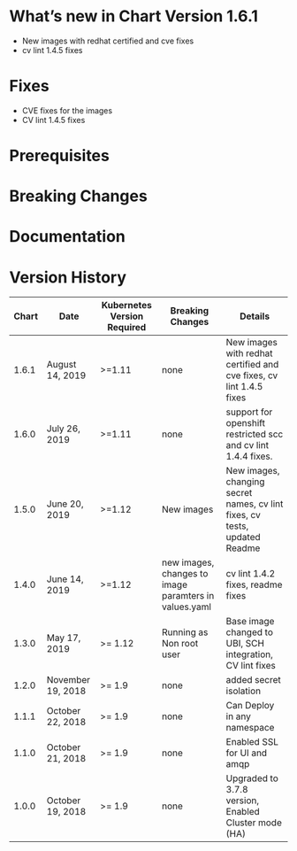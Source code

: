 # What’s new in Chart Version  1.6.1

 * New images with redhat certified and cve fixes
 * cv lint 1.4.5 fixes

# Fixes

- CVE fixes for the images
- CV lint 1.4.5 fixes

# Prerequisites

# Breaking Changes

# Documentation

# Version History

| Chart | Date | Kubernetes Version Required | Breaking Changes | Details |
| ----- | ---- | --------------------------- | ---------------- | ------- |
| 1.6.1| August 14, 2019| >=1.11 | none | New images with redhat certified and cve fixes, cv lint 1.4.5 fixes| 
| 1.6.0| July 26, 2019| >=1.11 | none |support for openshift restricted scc and cv lint 1.4.4 fixes.| 
| 1.5.0 | June 20, 2019| >=1.12 | New images | New images, changing secret names, cv lint fixes, cv tests, updated Readme| 
| 1.4.0 | June 14, 2019 | >=1.12 | new images, changes to image paramters in values.yaml |  cv lint 1.4.2 fixes, readme fixes |
| 1.3.0 | May 17, 2019 | >= 1.12 | Running as Non root user | Base image changed to UBI, SCH integration, CV lint fixes|
| 1.2.0 | November 19, 2018 | >= 1.9 | none | added secret isolation|
| 1.1.1 | October 22, 2018 | >= 1.9 | none | Can Deploy in any namespace |
| 1.1.0 | October 21, 2018 | >= 1.9 | none | Enabled SSL for UI and amqp |
| 1.0.0 | October 19, 2018 | >= 1.9 | none | Upgraded to 3.7.8 version, Enabled Cluster mode (HA) |